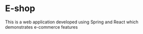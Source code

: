 # E-shop
 This is a web application  developed using Spring and React which demonstrates  e-commerce features
